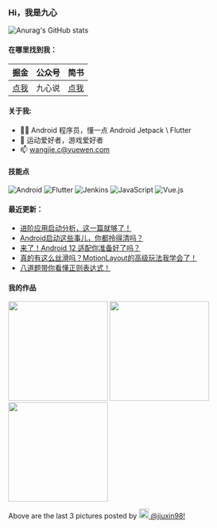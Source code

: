 ### Hi，我是九心

![Anurag's GitHub stats](https://github-readme-stats.vercel.app/api?username=mCyp&bg_color=30,C2FFD8,465EFB&title_color=fff&text_color=fff)

#### 在哪里找到我：

|                            掘金                            | 公众号 |                      简书                      |
| :--------------------------------------------------------: | :----: | :--------------------------------------------: |
| [点我](https://juejin.im/user/3526889033444855/activities) | 九心说 | [点我](https://www.jianshu.com/u/683403c18f98) |

#### 关于我:

- 🙋🏻 Android 程序员，懂一点 Android Jetpack \ Flutter
- 🏀 运动爱好者，游戏爱好者
- 📫 wangjie.c@yuewen.com

#### 技能点

![Android](https://img.shields.io/badge/Android-%2335495e.svg?style=for-the-badge&logo=Android&logoColor=%FF35D06D)
![Flutter](https://img.shields.io/badge/Flutter-%23323330.svg?style=for-the-badge&logo=Flutter&logoColor=%FF0F7BE4)
![Jenkins](https://img.shields.io/badge/Jenkins-%2335495e.svg?style=for-the-badge&logo=jenkins&logoColor=%FFC62327)
![JavaScript](https://img.shields.io/badge/javascript-%23323330.svg?style=for-the-badge&logo=javascript&logoColor=%23F7DF1E)
![Vue.js](https://img.shields.io/badge/vuejs-%2335495e.svg?style=for-the-badge&logo=vuedotjs&logoColor=%234FC08D)

#### 最近更新：

<!-- BLOG-POST-LIST:START -->
- [进阶应用启动分析，这一篇就够了！](https://juejin.cn/post/7047377813199912968)
- [Android启动这些事儿，你都拎得清吗？](https://juejin.cn/post/7039204673957396516)
- [来了！Android 12 适配你准备好了吗？](https://juejin.cn/post/7031411081457336357)
- [真的有这么丝滑吗？MotionLayout的高级玩法我学会了！](https://juejin.cn/post/7028811289602293791)
- [八道题带你看懂正则表达式！](https://juejin.cn/post/7022823286258008071)
<!-- BLOG-POST-LIST:END -->

#### 我的作品
<p><img width="200" src="https:&#x2F;&#x2F;www.picuki.com&#x2F;hosted-by-instagram&#x2F;url&#x3D;https%3A%7C%7C%7C%7Cinstagram.flwo4-1.fna.fbcdn.net%7C%7Cv%7C%7Ct51.2885-15%7C%7Csh0.08%7C%7Ce35%7C%7Cs640x640%7C%7C271041803_323066316354923_1418843000145303681_n.jpg%3F_nc_ht%3Dinstagram.flwo4-1.fna.fbcdn.net%26_nc_cat%3D111%26_nc_ohc%3D34dzAZNlzuYAX-lYgKv%26edm%3DABfd0MgBAAAA%26ccb%3D7-4%26oh%3D00_AT-dUTPm50TssvvT4Ln5sDtDR9DqnFixzYZm4IcOXsIXIw%26oe%3D61DBC06D%26_nc_sid%3D7bff83" /> <img width="200" src="https:&#x2F;&#x2F;www.picuki.com&#x2F;hosted-by-instagram&#x2F;url&#x3D;https%3A%7C%7C%7C%7Cinstagram.flwo4-2.fna.fbcdn.net%7C%7Cv%7C%7Ct51.2885-15%7C%7Csh0.08%7C%7Ce35%7C%7Cs640x640%7C%7C270191699_208987558106430_7704250759542036246_n.jpg%3F_nc_ht%3Dinstagram.flwo4-2.fna.fbcdn.net%26_nc_cat%3D106%26_nc_ohc%3D6pbIPy7QvUgAX_l567U%26edm%3DABfd0MgBAAAA%26ccb%3D7-4%26oh%3D00_AT_n2v7IbJgWWxRisFbWgA69ESwzjgXylp1XvWlNAyHSeA%26oe%3D61DC7322%26_nc_sid%3D7bff83" /> <img width="200" src="https:&#x2F;&#x2F;www.picuki.com&#x2F;hosted-by-instagram&#x2F;url&#x3D;https%3A%7C%7C%7C%7Cinstagram.flwo4-2.fna.fbcdn.net%7C%7Cv%7C%7Ct51.2885-15%7C%7Csh0.08%7C%7Ce35%7C%7Cs640x640%7C%7C270212256_342237794299120_2478936916351091756_n.jpg%3F_nc_ht%3Dinstagram.flwo4-2.fna.fbcdn.net%26_nc_cat%3D104%26_nc_ohc%3Dn3UwLfqEkfIAX8TWpvL%26edm%3DABfd0MgBAAAA%26ccb%3D7-4%26oh%3D00_AT8vWj5UD-_XV0eUhh3OsAmWVvDTiiZ6dwl5CrpVuFMELg%26oe%3D61DC8024%26_nc_sid%3D7bff83" /></p>
<p>Above are the last 3 pictures posted by <a href="https://www.instagram.com/jiuxin98/" target="_blank"><img src="https://upload.wikimedia.org/wikipedia/commons/thumb/e/e7/Instagram_logo_2016.svg/1024px-Instagram_logo_2016.svg.png" width="20"/> @jiuxin98!</a></p>
